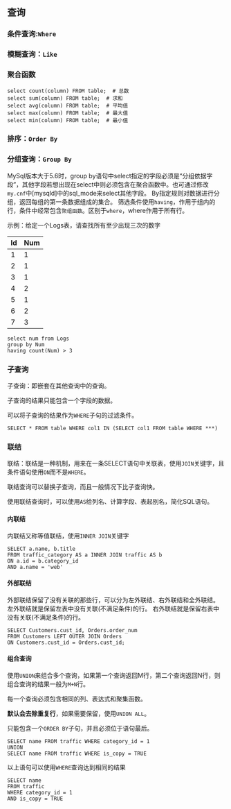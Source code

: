 ## 查询

### 条件查询:`Where`

### 模糊查询：`Like`

### 聚合函数

```mysql
select count(column) FROM table;  # 总数
select sum(column) FROM table;  # 求和
select avg(column) FROM table;  # 平均值
select max(column) FROM table;  # 最大值
select min(column) FROM table;  # 最小值
```

### 排序：`Order By`

### 分组查询：`Group By`
MySql版本大于5.6时，group by语句中select指定的字段必须是“分组依据字段”，其他字段若想出现在select中则必须包含在聚合函数中。也可通过修改`my.cnf`中[mysqld]中的sql_mode来select其他字段。
By指定规则对数据进行分组，返回每组的第一条数据组成的集合。
筛选条件使用`having`，作用于组内的行，条件中经常包含`聚组函数`。区别于`where`，where作用于所有行。

示例：给定一个Logs表，请查找所有至少出现三次的数字

| Id   | Num  |
| ---- | ---- |
| 1    | 1    |
| 2    | 1    |
| 3    | 1    |
| 4    | 2    |
| 5    | 1    |
| 6    | 2    |
| 7    | 3    |

```mysql
select num from Logs
group by Num
having count(Num) > 3
```


### 子查询

子查询：即嵌套在其他查询中的查询。

子查询的结果只能包含一个字段的数据。

可以将子查询的结果作为`WHERE`子句的过滤条件。

```mysql
SELECT * FROM table WHERE col1 IN (SELECT col1 FROM table WHERE ***)
```

### 联结

联结：联结是一种机制，用来在一条SELECT语句中关联表，使用`JOIN`关键字，且条件语句使用`ON`而不是`WHERE`。

联结查询可以替换子查询，而且一般情况下比子查询快。

使用联结查询时，可以使用`AS`给列名、计算字段、表起别名，简化SQL语句。

#### 内联结

内联结又称等值联结，使用`INNER JOIN`关键字

```mysql
SELECT a.name, b.title 
FROM traffic_category AS a INNER JOIN traffic AS b 
ON a.id = b.category_id
AND a.name = 'web'
```

#### 外部联结

外部联结保留了没有关联的那些行，可以分为左外联结、右外联结和全外联结。
左外联结就是保留左表中没有关联(不满足条件)的行。
右外联结就是保留右表中没有关联(不满足条件)的行。

```mysql
SELECT Customers.cust_id, Orders.order_num
FROM Customers LEFT OUTER JOIN Orders
ON Customers.cust_id = Orders.cust_id;
```

#### 组合查询

使用`UNION`来组合多个查询，如果第一个查询返回M行，第二个查询返回N行，则组合查询的结果一般为`M+N`行。

每一个查询必须包含相同的列、表达式和聚集函数。

**默认会去除重复行**，如果需要保留，使用`UNION ALL`。

只能包含一个`ORDER BY`子句，并且必须位于语句最后。

```mysql
SELECT name FROM traffic WHERE category_id = 1
UNION 
SELECT name FROM traffic WHERE is_copy = TRUE
```

以上语句可以使用`WHERE`查询达到相同的结果

```mysql
SELECT name 
FROM traffic 
WHERE category_id = 1
AND is_copy = TRUE
```

